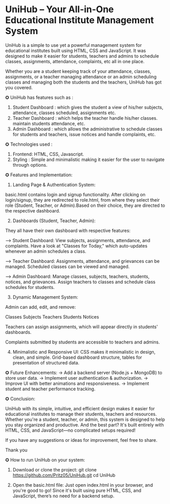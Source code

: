 # UniHub – Your All-in-One Educational Institute Management System

UniHub is a simple to use yet a powerful management system for educational institutes built using HTML, CSS and JavaScript. It was designed to make it easier for students, teachers and admins to schedule classes, assignments, attendance, complaints, etc all in one place.

Whether you are a student keeping track of your attendance, classes, assignments, or a teacher managing attendance or an admin scheduling classes and managing both the students and the teachers, UniHub has got you covered.

✪ UniHub has features such as :

1) Student Dashboard : which gives the student a view of his/her subjects, attendance, classes scheduled, assignments etc.
2) Teacher Dashboard : which helps the teacher handle his/her classes. maintain students attendance, etc.
3) Admin Dashboard : which allows the administrative to schedule classes for students and teachers, issue notices and handle complaints, etc.

✪ Technologies used :
1) Frontend: HTML, CSS, Javascript.
2) Styling : Simple and minimalistic making it easier for the user to navigate through options.

✪ Features and Implementation: 

1) Landing Page & Authentication System: 

basic.html contains login and signup functionality.
After clicking on login/signup, they are redirected to role.html, from where they select their role (Student, Teacher, or Admin).Based on their choice, they are directed to the respective dashboard.

2) Dashboards (Student, Teacher, Admin):

They all have their own dashboard with respective features:

--> Student Dashboard:
View subjects, assignments, attendance, and complaints.
Have a look at "Classes for Today," which auto-updates whenever an admin schedules a class.

--> Teacher Dashboard:
Assignments, attendance, and grievances can be managed.
Scheduled classes can be viewed and managed.

--> Admin Dashboard:
Manage classes, subjects, teachers, students, notices, and grievances.
Assign teachers to classes and schedule class schedules for students.

3) Dynamic Management System:

Admin can add, edit, and remove:

Classes
Subjects
Teachers
Students
Notices

Teachers can assign assignments, which will appear directly in students' dashboards.

Complaints submitted by students are accessible to teachers and admins.

4) Minimalistic and Responsive UI: 
CSS makes it minimalistic in design, clean, and simple. Grid-based dashboard structure, tables for presentation of structured data.


✪ Future Enhancements: 
-> Add a backend server (Node.js + MongoDB) to store user data.
-> Implement user authentication & authorization.
-> Improve UI with better animations and responsiveness.
-> Implement student and teacher performance tracking.


✪ Conclusion: 

UniHub with its simple, intuitive, and efficient design makes it easier for educational institutes to manage their students, teachers and resources. Whether you're a student, teacher, or admin, this system is designed to help you stay organized and productive. And the best part? It's built entirely with HTML, CSS, and JavaScript—no complicated setups required!

If you have any suggestions or ideas for improvement, feel free to share.

Thank you


✪ How to run UniHub on your system:

1) Download or clone the project: 
git clone https://github.com/Pritz05/UniHub.git
cd UniHub

2) Open the basic.html file:
Just open index.html in your browser, and you're good to go!
Since it's built using pure HTML, CSS, and JavaScript, there’s no need for a backend setup.
